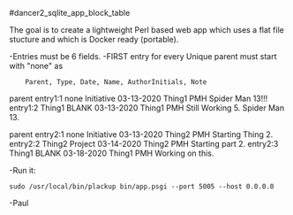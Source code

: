 #dancer2_sqlite_app_block_table

The goal is to create a lightweight Perl based web app which uses a flat file stucture and which is Docker ready (portable).

-Entries must be 6 fields.
-FIRST entry for every Unique parent must start with "none" as 

  		Parent, Type, Date, Name, AuthorInitials, Note  
parent entry1:1	none	Initiative	03-13-2020	Thing1	PMH	Spider Man 13!!!
entry1:2	Thing1	BLANK	03-13-2020	Thing1	PMH	Still Working 5. Spider Man 13.

parent entry2:1	none	Initiative	03-13-2020	Thing2	PMH	Starting Thing 2.
entry2:2	Thing2	Project	03-14-2020	Thing2	PMH	Starting part 2.
entry2:3		Thing1	BLANK	03-18-2020	Thing1	PMH	Working on this.


-Run it:
 
    sudo /usr/local/bin/plackup bin/app.psgi --port 5005 --host 0.0.0.0



-Paul
